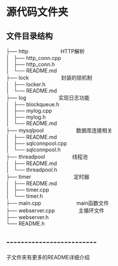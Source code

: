 # 源代码文件夹


## 文件目录结构

├── http &emsp;&emsp;&emsp;&emsp;&emsp;&emsp;HTTP解析  
│   ├── http_conn.cpp  
│   ├── http_conn.h  
│   └── README.md  
├── lock &emsp;&emsp;&emsp;&emsp;&emsp;&emsp;封装的锁机制  
│   ├── locker.h  
│   └── README.md  
├── log &emsp;&emsp;&emsp;&emsp;&emsp;&emsp;实现日志功能  
│   ├── blockqueue.h  
│   ├── mylog.cpp  
│   ├── mylog.h  
│   └── README.md   
├── mysqlpool &emsp;&emsp;&emsp;&emsp;&emsp;&emsp;数据库连接相关  
│   ├── README.md  
│   ├── sqlconnpool.cpp  
│   └── sqlconnpool.h  
├── threadpool &emsp;&emsp;&emsp;&emsp;&emsp;线程池  
│   ├── README.md  
│   └── threadpool.h  
├── timer  &emsp;&emsp;&emsp;&emsp;&emsp;&emsp;&emsp;&emsp;定时器  
│   ├── README.md  
│   ├── timer.cpp  
│   └── timer.h  
├── main.cpp    &emsp;&emsp; &emsp;&emsp;&emsp;&emsp;    main函数文件  
├── webserver.cpp  &emsp;&emsp;&emsp;&emsp; 主循环文件  
├── webserver.h  
└── README.h  

## -------------------------
子文件夹有更多的README详细介绍
